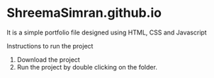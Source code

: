 # ShreemaSimran.github.io
It is a simple portfolio file designed using HTML, CSS and Javascript

Instructions to run the project
1. Download the project
2. Run the project by double clicking on the folder.
